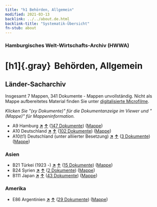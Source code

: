 ```yaml
---
title: "h1 Behörden, Allgemein"
modified: 2021-03-13
backlink: ../../about.de.html
backlink-title: "Systematik-Übersicht"
fn-stub: about
---
```


### Hamburgisches Welt-Wirtschafts-Archiv (HWWA)

# [h1]{.gray}&#8201; Behörden, Allgemein&#160; 







## Länder-Sacharchiv




Insgesamt 7 Mappen, 341 Dokumente - Mappen unvollständig.
Nicht als Mappe aufbereitetes Material finden Sie unter [digitalisierte Microfilme](/film/h1_sh.de.html).

_Klicken Sie "(xy Dokumente)" für die Dokumentanzeige im Viewer und "(Mappe)" für Mappeninformation._



- A9 Hamburg [**&nearr;**](../../../geo/i/140905/about.de.html "Hamburg (alle Mappen)") [**&uarr;**](../../../geo/about.de.html#A9 "Ländersystematik") (<a href="https://pm20.zbw.eu/iiifview/folder/sh/140905,144660" title="über: Hamburg : Behörden, Allgemein" target="_blank">147 Dokumente</a>) ([Mappe](../../../../folder/sh/1409xx/140905/1446xx/144660/about.de.html))
- A10 Deutschland [**&nearr;**](../../../geo/i/126128/about.de.html "Deutschland (alle Mappen)") [**&uarr;**](../../../geo/about.de.html#A10 "Ländersystematik") (<a href="https://pm20.zbw.eu/iiifview/folder/sh/126128,144660" title="über: Deutschland : Behörden, Allgemein" target="_blank">102 Dokumente</a>) ([Mappe](../../../../folder/sh/1261xx/126128/1446xx/144660/about.de.html))
- A10(t1) Deutschland (unter alliierter Besetzung) [**&nearr;**](../../../geo/i/187230/about.de.html "Deutschland (unter alliierter Besetzung) (alle Mappen)") [**&uarr;**](../../../geo/about.de.html#A10(t1) "Ländersystematik") (<a href="https://pm20.zbw.eu/iiifview/folder/sh/187230,144660" title="über: Deutschland (unter alliierter Besetzung) : Behörden, Allgemein" target="_blank">3 Dokumente</a>) ([Mappe](../../../../folder/sh/1872xx/187230/1446xx/144660/about.de.html))

### Asien

- B21 Türkei (1923 -) [**&nearr;**](../../../geo/i/141111/about.de.html "Türkei (1923 -) (alle Mappen)") [**&uarr;**](../../../geo/about.de.html#B21 "Ländersystematik") (<a href="https://pm20.zbw.eu/iiifview/folder/sh/141111,144660" title="über: Türkei (1923 -) : Behörden, Allgemein" target="_blank">15 Dokumente</a>) ([Mappe](../../../../folder/sh/1411xx/141111/1446xx/144660/about.de.html))
- B24 Syrien [**&nearr;**](../../../geo/i/141114/about.de.html "Syrien (alle Mappen)") [**&uarr;**](../../../geo/about.de.html#B24 "Ländersystematik") (<a href="https://pm20.zbw.eu/iiifview/folder/sh/141114,144660" title="über: Syrien : Behörden, Allgemein" target="_blank">2 Dokumente</a>) ([Mappe](../../../../folder/sh/1411xx/141114/1446xx/144660/about.de.html))
- B111 Japan [**&nearr;**](../../../geo/i/141272/about.de.html "Japan (alle Mappen)") [**&uarr;**](../../../geo/about.de.html#B111 "Ländersystematik") (<a href="https://pm20.zbw.eu/iiifview/folder/sh/141272,144660" title="über: Japan : Behörden, Allgemein" target="_blank">43 Dokumente</a>) ([Mappe](../../../../folder/sh/1412xx/141272/1446xx/144660/about.de.html))

### Amerika

- E86 Argentinien [**&nearr;**](../../../geo/i/141692/about.de.html "Argentinien (alle Mappen)") [**&uarr;**](../../../geo/about.de.html#E86 "Ländersystematik") (<a href="https://pm20.zbw.eu/iiifview/folder/sh/141692,144660" title="über: Argentinien : Behörden, Allgemein" target="_blank">29 Dokumente</a>) ([Mappe](../../../../folder/sh/1416xx/141692/1446xx/144660/about.de.html))








